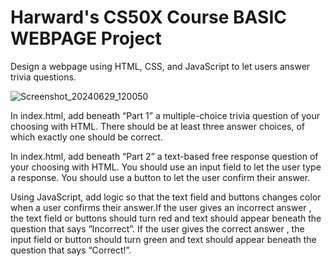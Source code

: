 # Harward's CS50X Course BASIC WEBPAGE Project
Design a webpage using HTML, CSS, and JavaScript to let users answer trivia questions.

![Screenshot_20240629_120050](https://github.com/Burakegekocabay/Harvard-CS50X/assets/154598329/38a43f58-fb44-4919-8f3b-fffbf30d8822)

In index.html, add beneath “Part 1” a multiple-choice trivia question of your choosing with HTML. There should be at least three answer choices, of which exactly one should be correct.

In index.html, add beneath “Part 2” a text-based free response question of your choosing with HTML. You should use an input field to let the user type a response. You should use a button to let the user confirm their answer.

Using JavaScript, add logic so that the text field and buttons changes color when a user confirms their answer.If the user gives an incorrect answer , the text field or  buttons should turn red and text should appear beneath the question that says “Incorrect”. If the user gives the correct answer , the input field or button should turn green and text should appear beneath the question that says “Correct!”.